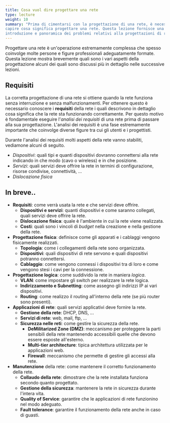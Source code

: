 ```yaml
---
title: Cosa vuol dire progettare una rete
type: lecture
weight: 10
summary: "Prima di cimentarsi con la progettazione di una rete, è necessario
capire cosa significa progettare una rete. Questa lezione fornisce una breve
introduzione e panoramica dei problemi relativi alla progettazioni di reti."
---
```


Progettare una rete è un'operazione estremamente complessa che spesso coinvolge
molte persone e figure professionali adeguatamente formate. Questa lezione mostra
brevemente quali sono i vari aspetti della progettazione alcuni dei quali sono
discussi più in dettaglio nelle successive lezioni.

## Requisiti
La corretta progettazione di una rete si ottiene quando la rete funziona senza
interruzione e senza malfunzionamenti. Per ottenere questo è necessario conoscere
i **requisiti** della rete i quali descrivono in dettaglio cosa significa che la
rete sta funzionando correttamente. Per questo motivo è fondamentale eseguire
l'*analisi dei requisiti* di una rete prima di passare alla sua progettazione.
L'analisi dei requisiti è una fase estremamente importante che coinvolge diverse
figure tra cui gli utenti e i progettisti. 

Durante l'analisi dei requisiti molti aspetti della rete vanno stabiliti, vediamone
alcuni di seguito.
* *Dispositivi*: quali tipi e quanti dispositivi dovranno connettersi alla rete
indicando in che modo (cavo o wireless) e in che posizione.
* *Servizi*: quali servizi deve offrire la rete in termini di configurazione,
risorse condivise, connettività, ...
* *Dislocazione fisica* 

## In breve..

* **Requisiti**: come verrà usata la rete e che servizi deve offrire.
    * **Dispositivi e servizi**: quanti dispositivi e come saranno collegati, quali servizi deve offrire la rete.
    * **Dislocazione fisica**: quale è l'ambiente in cui la rete viene realizzata.
    * **Costi**: quali sono i vincoli di *budget* nella creazione e nella gestione della rete.
* **Progettazione fisica**: definisce come gli apparati e i cablaggi vengono fisicamente realizzati.
    * **Topologia**: come i collegamenti della rete sono organizzata.
    * **Dispositivi**: quali dispositivi di rete servono e quali dispositivi potranno connettersi.
    * **Cablaggio**: come vengono connessi i dispositivi tra di loro e come vengono stesi i cavi per la connessione.
* **Progettazione logica**: come suddivido la rete in maniera *logica*.
    * **VLAN**: come impostare gli switch per realizzare la rete logica.
    * **Indirizzamento e Subnetting**: come assegno gli indirizzi IP ai vari dispositivi.
    * **Routing**: come realizzo il routing all'interno della rete (se più router sono presenti).
* **Applicazioni di rete**: quali servizi applicativi deve fornire la rete.
    * **Gestione della rete**: DHCP, DNS, ...
    * **Servizi di rete**: web, mail, ftp, ...
    * **Sicurezza nelle reti**: come gestire la sicurezza della rete.
        * **DeMilitarized Zone (DMZ)**: meccanismo per proteggere la parti sensibili della rete mantenendo accessibili quelle che devono essere esposte all'esterno.
        * **Multi-tier architecture**: tipica architettura utilizzata per le applicazioni web.
        * **Firewall**: meccanismo che permette di gestire gli accessi alla rete.
* **Manutenzione** della rete: come mantenere il corretto funzionamento della rete.
    * **Collaudo della rete**: dimostrare che la rete installata funziona secondo quanto progettato.
    * **Gestione della sicurezza**: mantenere la rete in sicurezza durante l'intera vita.
    * **Quality of Service**: garantire che le applicazioni di rete funzionino nel modo adeguato.
    * **Fault tolerance**: garantire il funzionamento della rete anche in caso di guasti.